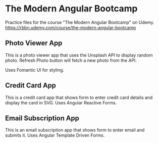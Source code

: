 # The Modern Angular Bootcamp

Practice files for the course "The Modern Angular Bootcamp" on Udemy.
https://rbbn.udemy.com/course/the-modern-angular-bootcamp


## Photo Viewer App

This is a photo viewer app that uses the Unsplash API to display random photo.
Refresh Photo button will fetch a new photo from the API.

Uses Fomantic UI for styling.


## Credit Card App

This is a credit card app that shows form to enter credit card details and display the card in SVG.
Uses Angular Reactive Forms.


## Email Subscription App

This is an email subscription app that shows form to enter email and submits it.
Uses Angular Template Driven Forms.